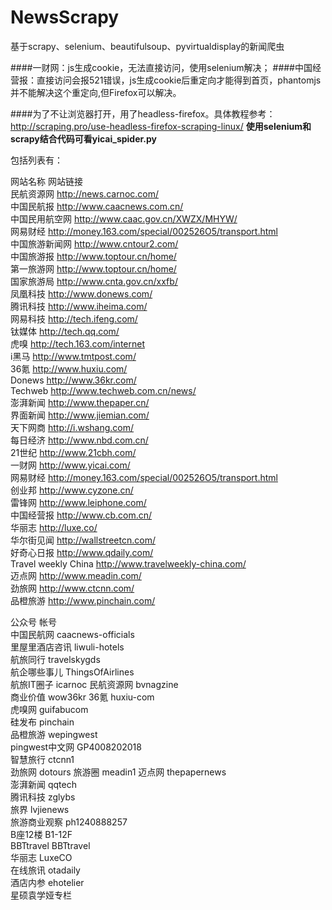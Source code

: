 # NewsScrapy
基于scrapy、selenium、beautifulsoup、pyvirtualdisplay的新闻爬虫

####一财网：js生成cookie，无法直接访问，使用selenium解决；
####中国经营报：直接访问会报521错误，js生成cookie后重定向才能得到首页，phantomjs并不能解决这个重定向,但Firefox可以解决。

####为了不让浏览器打开，用了headless-firefox。具体教程参考：http://scraping.pro/use-headless-firefox-scraping-linux/		**使用selenium和scrapy结合代码可看yicai_spider.py**

包括列表有：

网站名称	网站链接  
民航资源网	http://news.carnoc.com/  	
中国民航报	http://www.caacnews.com.cn/  	
中国民用航空网	http://www.caac.gov.cn/XWZX/MHYW/  	
网易财经	http://money.163.com/special/002526O5/transport.html  	
中国旅游新闻网	http://www.cntour2.com/  	
中国旅游报	http://www.toptour.cn/home/  	
第一旅游网	http://www.toptour.cn/home/  	
国家旅游局	http://www.cnta.gov.cn/xxfb/  	
凤凰科技	http://www.donews.com/  	
腾讯科技	http://www.iheima.com/	
网易科技	http://tech.ifeng.com/  	
钛媒体	http://tech.qq.com/  	
虎嗅	http://tech.163.com/internet  	
i黑马	http://www.tmtpost.com/  	
36氪	http://www.huxiu.com/  	
Donews	http://www.36kr.com/  	
Techweb	http://www.techweb.com.cn/news/  	
澎湃新闻	http://www.thepaper.cn/	  
界面新闻	http://www.jiemian.com/  	
天下网商	http://i.wshang.com/  	
每日经济	http://www.nbd.com.cn/  	
21世纪	http://www.21cbh.com/  	
一财网	http://www.yicai.com/  	
网易财经	http://money.163.com/special/002526O5/transport.html  	
创业邦	http://www.cyzone.cn/  	
雷锋网	http://www.leiphone.com/  	
中国经营报	http://www.cb.com.cn/  	
华丽志	http://luxe.co/  	
华尔街见闻	http://wallstreetcn.com/  	
好奇心日报	http://www.qdaily.com/  	
Travel weekly China	http://www.travelweekly-china.com/  	
迈点网	http://www.meadin.com/  	
劲旅网	http://www.ctcnn.com/  	
品橙旅游	http://www.pinchain.com/  	
		
公众号	帐号	
中国民航网	caacnews-officials	
里屋里酒店咨讯	liwuli-hotels	
航旅同行	travelskygds	
航企哪些事儿	ThingsOfAirlines	
航旅IT圈子	icarnoc	
民航资源网	bvnagzine	
商业价值	wow36kr	
36氪	huxiu-com	
虎嗅网	guifabucom	
硅发布	pinchain	
品橙旅游	wepingwest	
pingwest中文网	GP4008202018	
智慧旅行	ctcnn1	
劲旅网	dotours	
旅游圈	meadin1	
迈点网	thepapernews	
澎湃新闻	qqtech	
腾讯科技	zglybs	
旅界	lvjienews	
旅游商业观察	ph1240888257	
B座12楼	B1-12F	
BBTtravel	BBTtravel	
华丽志	LuxeCO	
在线旅讯	otadaily	
酒店内参	ehotelier	
星硕袁学娅专栏		

